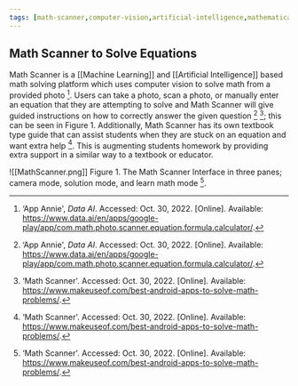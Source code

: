 ```yaml
---
tags: [math-scanner,computer-vision,artificial-intelligence,mathematical-learning]
---
```


## Math Scanner to Solve Equations

Math Scanner is a [[Machine Learning]] and [[Artificial Intelligence]] based math solving platform which uses computer vision to solve math from a provided photo [^1].  Users can take a photo, scan a photo, or manually enter an equation that they are attempting to solve and Math Scanner will give guided instructions on how to correctly answer the given question [^1] [^2]; this can be seen in Figure 1. Additionally, Math Scanner has its own textbook type guide that can assist students when they are stuck on an equation and want extra help [^2]. This is augmenting students homework by providing extra support in a similar way to a textbook or educator.

![[MathScanner.png]]
Figure 1. The Math Scanner Interface in three panes; camera mode, solution mode, and learn math mode [^2].

[^1]: ‘App Annie', _Data AI_. Accessed: Oct. 30, 2022. [Online]. Available:  https://www.data.ai/en/apps/google-play/app/com.math.photo.scanner.equation.formula.calculator/.
[^2]: ‘Math Scanner'. Accessed: Oct. 30, 2022. [Online]. Available: https://www.makeuseof.com/best-android-apps-to-solve-math-problems/.